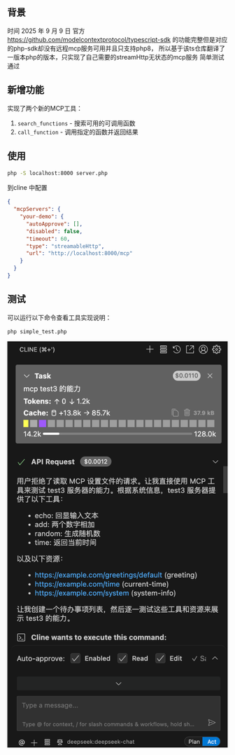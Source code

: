 ## 背景
时间 2025 年 9 月 9 日
官方 https://github.com/modelcontextprotocol/typescript-sdk 的功能完整但是对应的php-sdk却没有远程mcp服务可用并且只支持php8，
所以基于该ts仓库翻译了一版本php的版本，只实现了自己需要的streamHttp无状态的mcp服务 简单测试通过

## 新增功能
实现了两个新的MCP工具：
1. `search_functions` - 搜索可用的可调用函数
2. `call_function` - 调用指定的函数并返回结果

## 使用
```sh
php -S localhost:8000 server.php
```

到cline 中配置
```json
{
  "mcpServers": {
    "your-demo": {
      "autoApprove": [],
      "disabled": false,
      "timeout": 60,
      "type": "streamableHttp",
      "url": "http://localhost:8000/mcp"
    }
  }
}
```

## 测试
可以运行以下命令查看工具实现说明：
```sh
php simple_test.php
```

![](./image.png)
